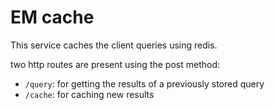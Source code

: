 # EM cache

This service caches the client queries using redis.

two http routes are present using the post method:

- `/query`: for getting the results of a previously stored query
- `/cache`: for caching new results 
